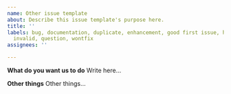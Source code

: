 ```yaml
---
name: Other issue template
about: Describe this issue template's purpose here.
title: ''
labels: bug, documentation, duplicate, enhancement, good first issue, help wanted,
  invalid, question, wontfix
assignees: ''

---
```


**What do you want us to do**
Write here...

**Other things**
Other things...
